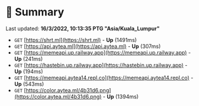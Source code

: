 # 📖 Summary
Last updated: **16/3/2022, 10:13:35 PTG "Asia/Kuala_Lumpur"**

- `GET` [https://shrt.ml](https://shrt.ml) - **Up** (1491ms)
- `GET` [https://api.aytea.ml](https://api.aytea.ml) - **Up** (307ms)
- `GET` [https://memeapi.up.railway.app](https://memeapi.up.railway.app) - **Up** (241ms)
- `GET` [https://hastebin.up.railway.app](https://hastebin.up.railway.app) - **Up** (194ms)
- `GET` [https://memeapi.aytea14.repl.co](https://memeapi.aytea14.repl.co) - **Up** (543ms)
- `GET` [https://color.aytea.ml/4b31d6.png](https://color.aytea.ml/4b31d6.png) - **Up** (1394ms)
